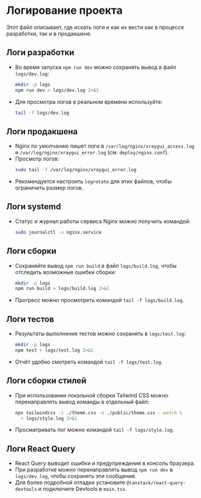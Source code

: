 # Логирование проекта

Этот файл описывает, где искать логи и как их вести как в процессе разработки, так и в продакшене.

## Логи разработки

- Во время запуска `npm run dev` можно сохранять вывод в файл `logs/dev.log`:
  ```bash
  mkdir -p logs
  npm run dev > logs/dev.log 2>&1
  ```
- Для просмотра логов в реальном времени используйте:
  ```bash
  tail -f logs/dev.log
  ```

## Логи продакшена

- Nginx по умолчанию пишет логи в `/var/log/nginx/xraygui_access.log` и `/var/log/nginx/xraygui_error.log` (см. `deploy/nginx.conf`).
- Просмотр логов:
  ```bash
  sudo tail -f /var/log/nginx/xraygui_error.log
  ```
- Рекомендуется настроить `logrotate` для этих файлов, чтобы ограничить размер логов.

## Логи systemd

- Статус и журнал работы сервиса Nginx можно получить командой:
  ```bash
  sudo journalctl -u nginx.service
  ```

## Логи сборки

- Сохраняйте вывод `npm run build` в файл `logs/build.log`, чтобы отследить возможные ошибки сборки:
  ```bash
  mkdir -p logs
  npm run build > logs/build.log 2>&1
  ```
- Прогресс можно просмотреть командой `tail -f logs/build.log`.

## Логи тестов

- Результаты выполнения тестов можно сохранять в `logs/test.log`:
  ```bash
  mkdir -p logs
  npm test > logs/test.log 2>&1
  ```
- Отчёт удобно смотреть командой `tail -f logs/test.log`.

## Логи сборки стилей

- При использовании локальной сборки Tailwind CSS можно перенаправлять вывод
  команды в отдельный файл:
  ```bash
  npx tailwindcss -i ./theme.css -o ./public/theme.css --watch \
    > logs/style.log 2>&1
  ```
- Просматривать лог можно командой `tail -f logs/style.log`.

## Логи React Query

- React Query выводит ошибки и предупреждения в консоль браузера.
- При разработке можно перенаправлять вывод `npm run dev` в `logs/dev.log`, чтобы сохранять эти сообщения.
- Для более подробной отладки установите `@tanstack/react-query-devtools` и подключите Devtools в `main.tsx`.
